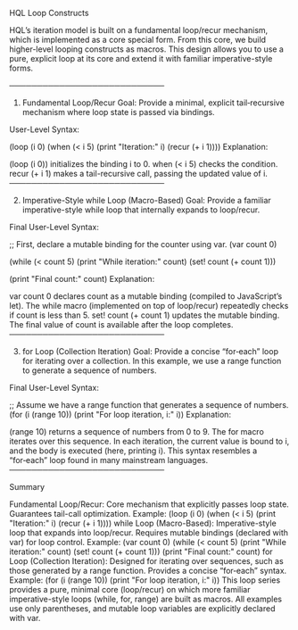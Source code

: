 HQL Loop Constructs

HQL’s iteration model is built on a fundamental loop/recur mechanism, which is implemented as a core special form. From this core, we build higher-level looping constructs as macros. This design allows you to use a pure, explicit loop at its core and extend it with familiar imperative-style forms.

────────────────────────────

1. Fundamental Loop/Recur
Goal:
Provide a minimal, explicit tail‑recursive mechanism where loop state is passed via bindings.

User-Level Syntax:

(loop (i 0)
  (when (< i 5)
    (print "Iteration:" i)
    (recur (+ i 1))))
Explanation:

(loop (i 0)) initializes the binding i to 0.
when (< i 5) checks the condition.
recur (+ i 1) makes a tail-recursive call, passing the updated value of i.
────────────────────────────

2. Imperative-Style while Loop (Macro-Based)
Goal:
Provide a familiar imperative-style while loop that internally expands to loop/recur.

Final User-Level Syntax:

;; First, declare a mutable binding for the counter using var.
(var count 0)

(while (< count 5)
  (print "While iteration:" count)
  (set! count (+ count 1)))

(print "Final count:" count)
Explanation:

var count 0 declares count as a mutable binding (compiled to JavaScript’s let).
The while macro (implemented on top of loop/recur) repeatedly checks if count is less than 5.
set! count (+ count 1) updates the mutable binding.
The final value of count is available after the loop completes.
────────────────────────────

3. for Loop (Collection Iteration)
Goal:
Provide a concise “for‑each” loop for iterating over a collection. In this example, we use a range function to generate a sequence of numbers.

Final User-Level Syntax:

;; Assume we have a range function that generates a sequence of numbers.
(for (i (range 10))
  (print "For loop iteration, i:" i))
Explanation:

(range 10) returns a sequence of numbers from 0 to 9.
The for macro iterates over this sequence.
In each iteration, the current value is bound to i, and the body is executed (here, printing i).
This syntax resembles a “for‑each” loop found in many mainstream languages.
────────────────────────────

Summary

Fundamental Loop/Recur:
Core mechanism that explicitly passes loop state.
Guarantees tail-call optimization.
Example:
(loop (i 0)
  (when (< i 5)
    (print "Iteration:" i)
    (recur (+ i 1))))
while Loop (Macro-Based):
Imperative-style loop that expands into loop/recur.
Requires mutable bindings (declared with var) for loop control.
Example:
(var count 0)
(while (< count 5)
  (print "While iteration:" count)
  (set! count (+ count 1)))
(print "Final count:" count)
for Loop (Collection Iteration):
Designed for iterating over sequences, such as those generated by a range function.
Provides a concise “for‑each” syntax.
Example:
(for (i (range 10))
  (print "For loop iteration, i:" i))
This loop series provides a pure, minimal core (loop/recur) on which more familiar imperative-style loops (while, for, range) are built as macros. All examples use only parentheses, and mutable loop variables are explicitly declared with var.